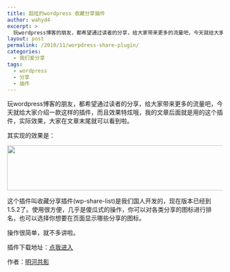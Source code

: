 ```yaml
---
title: 超炫的wordpress 收藏分享插件
author: wahyd4
excerpt: >
  玩wordpress博客的朋友，都希望通过读者的分享，给大家带来更多的流量吧，今天就给大家介绍一款这样的插件，而且效果特炫哦，我的文章后面就是用的这个插件，实际效果，大家在文章末尾就可以看到啦。
layout: post
permalink: /2010/11/worpdress-share-plugin/
categories:
  - 我们爱分享
tags:
  - wordpress
  - 分享
  - 插件
---
```

玩wordpress博客的朋友，都希望通过读者的分享，给大家带来更多的流量吧，今天就给大家介绍一款这样的插件，而且效果特炫哦，我的文章后面就是用的这个插件，实际效果，大家在文章末尾就可以看到啦。

其实现的效果是：

[<img class="aligncenter size-full wp-image-804" title="11-12-2_conew1" src="/images/2010/11/11-12-2_conew1.jpg" alt="" width="614" height="105" />][1]

<span style="font-weight: normal;">这个插件叫</span>收藏分享插件(wp-share-list)是我们国人开发的，现在版本已经到1.5.2了。使用很方便，几乎是傻瓜式的操作，你可以对各类分享的图标进行排名，也可以选择你想要在页面显示哪些分享的图标。

操作很简单，就不多讲啦。

插件下载地址：<a href="http://www.36ria.com/2672" target="_blank">点我进入</a>

作者：[明河共影][2]

 [1]: /images/2010/11/11-12-2_conew1.jpg
 [2]: http://www.36ria.com/